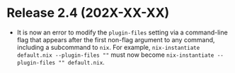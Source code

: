 # Release 2.4 (202X-XX-XX)

  - It is now an error to modify the `plugin-files` setting via a
    command-line flag that appears after the first non-flag argument
    to any command, including a subcommand to `nix`. For example,
    `nix-instantiate default.nix --plugin-files ""` must now become
    `nix-instantiate --plugin-files "" default.nix`.
